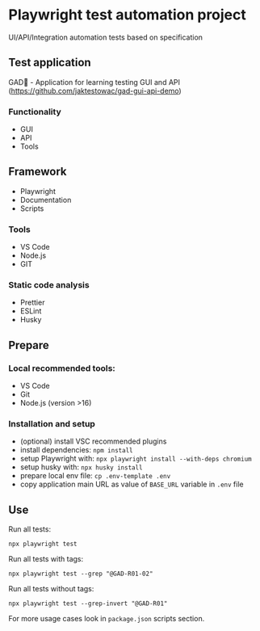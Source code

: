 # Playwright test automation project

UI/API/Integration automation tests based on specification

## Test application

GAD🦎 - Application for learning testing GUI and API
(https://github.com/jaktestowac/gad-gui-api-demo)

### Functionality

- GUI
- API
- Tools

## Framework

- Playwright
- Documentation
- Scripts

### Tools

- VS Code
- Node.js
- GIT

### Static code analysis

- Prettier
- ESLint
- Husky

## Prepare

### Local recommended tools:

- VS Code
- Git
- Node.js (version >16)

### Installation and setup

- (optional) install VSC recommended plugins
- install dependencies: `npm install`
- setup Playwright with: `npx playwright install --with-deps chromium`
- setup husky with: `npx husky install`
- prepare local env file: `cp .env-template .env`
- copy application main URL as value of `BASE_URL` variable in `.env` file

## Use

Run all tests:

```
npx playwright test
```

Run all tests with tags:

```
npx playwright test --grep "@GAD-R01-02"
```

Run all tests without tags:

```
npx playwright test --grep-invert "@GAD-R01"
```

For more usage cases look in `package.json` scripts section.
